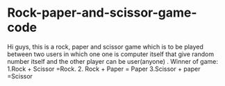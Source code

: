 # Rock-paper-and-scissor-game-code
Hi guys, this is a rock, paper and scissor game which is to be played between two users in which one one is computer itself that give random number itself and the other player can be user(anyone) . Winner of game:      1.Rock + Scissor =Rock.      2. Rock + Paper = Paper         3.Scissor + paper =Scissor
